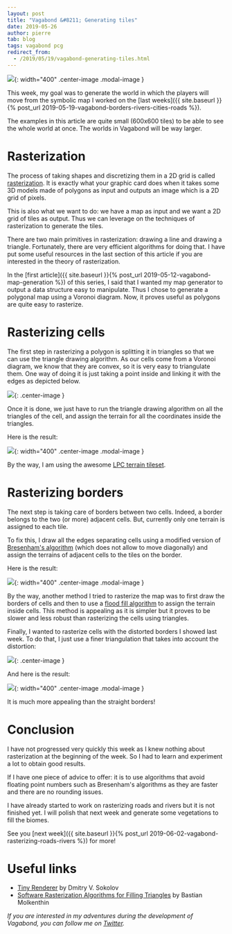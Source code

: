 ```yaml
---
layout: post
title: "Vagabond &#8211; Generating tiles"
date: 2019-05-26
author: pierre
tab: blog
tags: vagabond pcg
redirect_from:
  - /2019/05/19/vagabond-generating-tiles.html
---
```


![](/media/img/vagabond-generating-tiles/rasterization_results.gif){: width="400" .center-image .modal-image }

This week, my goal was to generate the world in which the players will move from the symbolic map I worked on the [last weeks]({{ site.baseurl }}{% post_url 2019-05-19-vagabond-borders-rivers-cities-roads %}).

The examples in this article are quite small (600x600 tiles) to be able to see the whole world at once. The worlds in Vagabond will be way larger.

<!--more-->

# Rasterization

The process of taking shapes and discretizing them in a 2D grid is called [rasterization](https://en.wikipedia.org/wiki/Rasterisation). It is exactly what your graphic card does when it takes some 3D models made of polygons as input and outputs an image which is a 2D grid of pixels.

This is also what we want to do: we have a map as input and we want a 2D grid of tiles as output. Thus we can leverage on the techniques of rasterization to generate the tiles.

There are two main primitives in rasterization: drawing a line and drawing a triangle. Fortunately, there are very efficient algorithms for doing that. I have put some useful resources in the last section of this article if you are interested in the theory of rasterization.

In the [first article]({{ site.baseurl }}{% post_url 2019-05-12-vagabond-map-generation %}) of this series, I said that I wanted my map generator to output a data structure easy to manipulate. Thus I chose to generate a polygonal map using a Voronoi diagram. Now, it proves useful as polygons are quite easy to rasterize.

# Rasterizing cells

The first step in rasterizing a polygon is splitting it in triangles so that we can use the triangle drawing algorithm. As our cells come from a Voronoi diagram, we know that they are convex, so it is very easy to triangulate them. One way of doing it is just taking a point inside and linking it with the edges as depicted below.

![](/media/img/vagabond-generating-tiles/cell_triangulation.svg){: .center-image }

Once it is done, we just have to run the triangle drawing algorithm on all the triangles of the cell, and assign the terrain for all the coordinates inside the triangles.

Here is the result:

![](/media/img/vagabond-generating-tiles/World_cells.png){: width="400" .center-image .modal-image }

By the way, I am using the awesome [LPC terrain tileset](https://opengameart.org/content/lpc-terrains).

# Rasterizing borders

The next step is taking care of borders between two cells. Indeed, a border belongs to the two (or more) adjacent cells. But, currently only one terrain is assigned to each tile.

To fix this, I draw all the edges separating cells using a modified version of [Bresenham's algorithm](https://en.wikipedia.org/wiki/Bresenham%27s_line_algorithm) (which does not allow to move diagonally) and assign the terrains of adjacent cells to the tiles on the border.

Here is the result:

![](/media/img/vagabond-generating-tiles/World_borders.png){: width="400" .center-image .modal-image }


By the way, another method I tried to rasterize the map was to first draw the borders of cells and then to use a [flood fill algorithm](https://en.wikipedia.org/wiki/Flood_fill) to assign the terrain inside cells. This method is appealing as it is simpler but it proves to be slower and less robust than rasterizing the cells using triangles.

Finally, I wanted to rasterize cells with the distorted borders I showed last week. To do that, I just use a finer triangulation that takes into account the distortion:

![](/media/img/vagabond-generating-tiles/cell_triangulation_nice_borders.svg){: .center-image }

And here is the result:

![](/media/img/vagabond-generating-tiles/World_nice_borders.png){: width="400" .center-image .modal-image }

It is much more appealing than the straight borders!

# Conclusion

I have not progressed very quickly this week as I knew nothing about rasterization at the beginning of the week. So I had to learn and experiment a lot to obtain good results.

If I have one piece of advice to offer: it is to use algorithms that avoid floating point numbers such as Bresenham's algorithms as they are faster and there are no rounding issues.

I have already started to work on rasterizing roads and rivers but it is not finished yet. I will polish that next week and generate some vegetations to fill the biomes.

See you [next week]({{ site.baseurl }}{% post_url 2019-06-02-vagabond-rasterizing-roads-rivers %}) for more!

# Useful links

* [Tiny Renderer](https://github.com/ssloy/tinyrenderer/wiki/Lesson-1:-Bresenham%E2%80%99s-Line-Drawing-Algorithm) by Dmitry V. Sokolov
* [Software Rasterization Algorithms for Filling Triangles](http://www.sunshine2k.de/coding/java/TriangleRasterization/TriangleRasterization.html) by Bastian Molkenthin

*If you are interested in my adventures during the development of Vagabond, you can follow me on [Twitter](https://twitter.com/PierreVigier).*